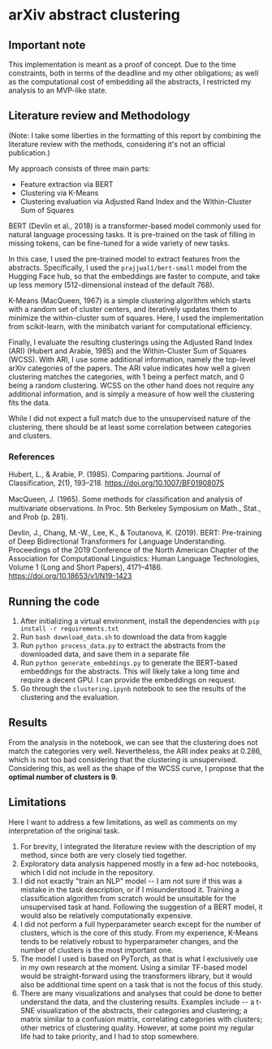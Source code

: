 # arXiv abstract clustering

## Important note

This implementation is meant as a proof of concept. 
Due to the time constraints, both in terms of the deadline and my other obligations; 
as well as the computational cost of embedding all the abstracts, I restricted my analysis to an MVP-like state.

## Literature review and Methodology

(Note: I take some liberties in the formatting of this report by combining the literature review with the methods, considering it's not an official publication.)

My approach consists of three main parts:

- Feature extraction via BERT
- Clustering via K-Means
- Clustering evaluation via Adjusted Rand Index and the Within-Cluster Sum of Squares


BERT (Devlin et al., 2018) is a transformer-based model commonly used for natural language processing tasks. 
It is pre-trained on the task of filling in missing tokens, can be fine-tuned for a wide variety of new tasks. 

In this case, I used the pre-trained model to extract features from the abstracts. 
Specifically, I used the `prajjwal1/bert-small` model from the Hugging Face hub, so that the embeddings are faster to compute, and take up less memory (512-dimensional instead of the default 768).

K-Means (MacQueen, 1967) is a simple clustering algorithm which starts with a random set of cluster centers, and iteratively updates them to minimize the within-cluster sum of squares.
Here, I used the implementation from scikit-learn, with the minibatch variant for computational efficiency.

Finally, I evaluate the resulting clusterings using the Adjusted Rand Index (ARI) (Hubert and Arabie, 1985) and the Within-Cluster Sum of Squares (WCSS).
With ARI, I use some additional information, namely the top-level arXiv categories of the papers. 
The ARI value indicates how well a given clustering matches the categories, with 1 being a perfect match, and 0 being a random clustering.
WCSS on the other hand does not require any additional information, and is simply a measure of how well the clustering fits the data. 

While I did not expect a full match due to the unsupervised nature of the clustering, there should be at least some correlation between categories and clusters.

### References
Hubert, L., & Arabie, P. (1985). Comparing partitions. Journal of Classification, 2(1), 193–218. https://doi.org/10.1007/BF01908075

MacQueen, J. (1965). Some methods for classiﬁcation and analysis of multivariate observations. In Proc. 5th Berkeley Symposium on Math., Stat., and Prob (p. 281).

Devlin, J., Chang, M.-W., Lee, K., & Toutanova, K. (2019). BERT: Pre-training of Deep Bidirectional Transformers for Language Understanding. Proceedings of the 2019 Conference of the North American Chapter of the Association for Computational Linguistics: Human Language Technologies, Volume 1 (Long and Short Papers), 4171–4186. https://doi.org/10.18653/v1/N19-1423



## Running the code

1. After initializing a virtual environment, install the dependencies with `pip install -r requirements.txt`
2. Run `bash download_data.sh` to download the data from kaggle
3. Run `python process_data.py` to extract the abstracts from the downloaded data, and save them in a separate file
4. Run `python generate_embeddings.py` to generate the BERT-based embeddings for the abstracts. This will likely take a long time and require a decent GPU. I can provide the embeddings on request.
5. Go through the `clustering.ipynb` notebook to see the results of the clustering and the evaluation.


## Results

From the analysis in the notebook, we can see that the clustering does not match the categories very well. 
Nevertheless, the ARI index peaks at 0.286, which is not too bad considering that the clustering is unsupervised. 
Considering this, as well as the shape of the WCSS curve, I propose that the **optimal number of clusters is 9**.


## Limitations

Here I want to address a few limitations, as well as comments on my interpretation of the original task.

1. For brevity, I integrated the literature review with the description of my method, since both are very closely tied together.
2. Exploratory data analysis happened mostly in a few ad-hoc notebooks, which I did not include in the repository.
3. I did not exactly "train an NLP" model -- I am not sure if this was a mistake in the task description, or if I misunderstood it. Training a classification algorithm from scratch would be unsuitable for the unsupervised task at hand. Following the suggestion of a BERT model, it would also be relatively computationally expensive.
4. I did not perform a full hyperparameter search except for the number of clusters, which is the core of this study. From my experience, K-Means tends to be relatively robust to hyperparameter changes, and the number of clusters is the most important one.
5. The model I used is based on PyTorch, as that is what I exclusively use in my own research at the moment. Using a similar TF-based model would be straight-forward using the transformers library, but it would also be additional time spent on a task that is not the focus of this study. 
6. There are many visualizations and analyses that could be done to better understand the data, and the clustering results. Examples include -- a t-SNE visualization of the abstracts, their categories and clustering; a matrix similar to a confusion matrix, correlating categories with clusters; other metrics of clustering quality. However, at some point my regular life had to take priority, and I had to stop somewhere.